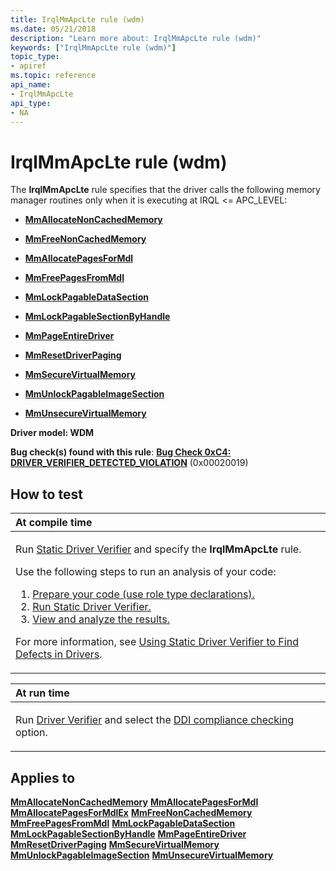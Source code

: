 ```yaml
---
title: IrqlMmApcLte rule (wdm)
ms.date: 05/21/2018
description: "Learn more about: IrqlMmApcLte rule (wdm)"
keywords: ["IrqlMmApcLte rule (wdm)"]
topic_type:
- apiref
ms.topic: reference
api_name:
- IrqlMmApcLte
api_type:
- NA
---
```


# IrqlMmApcLte rule (wdm)


The **IrqlMmApcLte** rule specifies that the driver calls the following memory manager routines only when it is executing at IRQL &lt;= APC\_LEVEL:

-   [**MmAllocateNonCachedMemory**](/windows-hardware/drivers/ddi/ntddk/nf-ntddk-mmallocatenoncachedmemory)

-   [**MmFreeNonCachedMemory**](/windows-hardware/drivers/ddi/ntddk/nf-ntddk-mmfreenoncachedmemory)

-   [**MmAllocatePagesForMdl**](/windows-hardware/drivers/ddi/wdm/nf-wdm-mmallocatepagesformdl)

-   [**MmFreePagesFromMdl**](/windows-hardware/drivers/ddi/wdm/nf-wdm-mmfreepagesfrommdl)

-   [**MmLockPagableDataSection**](/windows-hardware/drivers/ddi/wdm/nf-wdm-mmlockpagabledatasection)

-   [**MmLockPagableSectionByHandle**](/windows-hardware/drivers/ddi/ntddk/nf-ntddk-mmlockpagablesectionbyhandle)

-   [**MmPageEntireDriver**](/windows-hardware/drivers/ddi/wdm/nf-wdm-mmpageentiredriver)

-   [**MmResetDriverPaging**](/windows-hardware/drivers/ddi/wdm/nf-wdm-mmresetdriverpaging)

-   [**MmSecureVirtualMemory**](/windows-hardware/drivers/ddi/ntddk/nf-ntddk-mmsecurevirtualmemory)

-   [**MmUnlockPagableImageSection**](/windows-hardware/drivers/ddi/wdm/nf-wdm-mmunlockpagableimagesection)

-   [**MmUnsecureVirtualMemory**](/windows-hardware/drivers/ddi/ntddk/nf-ntddk-mmunsecurevirtualmemory)

**Driver model: WDM**

**Bug check(s) found with this rule**: [**Bug Check 0xC4: DRIVER\_VERIFIER\_DETECTED\_VIOLATION**](../debugger/bug-check-0xc4--driver-verifier-detected-violation.md) (0x00020019)


## How to test

<table>
<colgroup>
<col width="100%" />
</colgroup>
<thead>
<tr class="header">
<th align="left">At compile time</th>
</tr>
</thead>
<tbody>
<tr class="odd">
<td align="left"><p>Run <a href="/windows-hardware/drivers/devtest/static-driver-verifier" data-raw-source="[Static Driver Verifier](./static-driver-verifier.md)">Static Driver Verifier</a> and specify the <strong>IrqlMmApcLte</strong> rule.</p>
Use the following steps to run an analysis of your code:
<ol>
<li><a href="/windows-hardware/drivers/devtest/using-static-driver-verifier-to-find-defects-in-drivers#preparing-your-source-code" data-raw-source="[Prepare your code (use role type declarations).](./using-static-driver-verifier-to-find-defects-in-drivers.md#preparing-your-source-code)">Prepare your code (use role type declarations).</a></li>
<li><a href="/windows-hardware/drivers/devtest/using-static-driver-verifier-to-find-defects-in-drivers#running-static-driver-verifier" data-raw-source="[Run Static Driver Verifier.](./using-static-driver-verifier-to-find-defects-in-drivers.md#running-static-driver-verifier)">Run Static Driver Verifier.</a></li>
<li><a href="/windows-hardware/drivers/devtest/using-static-driver-verifier-to-find-defects-in-drivers#viewing-and-analyzing-the-results" data-raw-source="[View and analyze the results.](./using-static-driver-verifier-to-find-defects-in-drivers.md#viewing-and-analyzing-the-results)">View and analyze the results.</a></li>
</ol>
<p>For more information, see <a href="/windows-hardware/drivers/devtest/using-static-driver-verifier-to-find-defects-in-drivers" data-raw-source="[Using Static Driver Verifier to Find Defects in Drivers](./using-static-driver-verifier-to-find-defects-in-drivers.md)">Using Static Driver Verifier to Find Defects in Drivers</a>.</p></td>
</tr>
</tbody>
</table>

<table>
<colgroup>
<col width="100%" />
</colgroup>
<thead>
<tr class="header">
<th align="left">At run time</th>
</tr>
</thead>
<tbody>
<tr class="odd">
<td align="left"><p>Run <a href="/windows-hardware/drivers/devtest/driver-verifier" data-raw-source="[Driver Verifier](./driver-verifier.md)">Driver Verifier</a> and select the <a href="/windows-hardware/drivers/devtest/ddi-compliance-checking" data-raw-source="[DDI compliance checking](./ddi-compliance-checking.md)">DDI compliance checking</a> option.</p></td>
</tr>
</tbody>
</table>

 

## Applies to

[**MmAllocateNonCachedMemory**](/windows-hardware/drivers/ddi/ntddk/nf-ntddk-mmallocatenoncachedmemory)
[**MmAllocatePagesForMdl**](/windows-hardware/drivers/ddi/wdm/nf-wdm-mmallocatepagesformdl)
[**MmAllocatePagesForMdlEx**](/windows-hardware/drivers/ddi/wdm/nf-wdm-mmallocatepagesformdlex)
[**MmFreeNonCachedMemory**](/windows-hardware/drivers/ddi/ntddk/nf-ntddk-mmfreenoncachedmemory)
[**MmFreePagesFromMdl**](/windows-hardware/drivers/ddi/wdm/nf-wdm-mmfreepagesfrommdl)
[**MmLockPagableDataSection**](/windows-hardware/drivers/ddi/wdm/nf-wdm-mmlockpagabledatasection)
[**MmLockPagableSectionByHandle**](/windows-hardware/drivers/ddi/ntddk/nf-ntddk-mmlockpagablesectionbyhandle)
[**MmPageEntireDriver**](/windows-hardware/drivers/ddi/wdm/nf-wdm-mmpageentiredriver)
[**MmResetDriverPaging**](/windows-hardware/drivers/ddi/wdm/nf-wdm-mmresetdriverpaging)
[**MmSecureVirtualMemory**](/windows-hardware/drivers/ddi/ntddk/nf-ntddk-mmsecurevirtualmemory)
[**MmUnlockPagableImageSection**](/windows-hardware/drivers/ddi/wdm/nf-wdm-mmunlockpagableimagesection)
[**MmUnsecureVirtualMemory**](/windows-hardware/drivers/ddi/ntddk/nf-ntddk-mmunsecurevirtualmemory)
